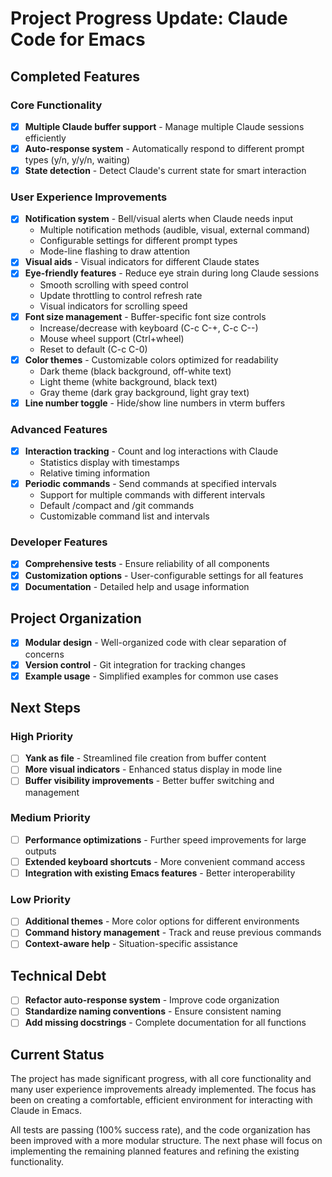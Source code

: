 <!-- ---
!-- Timestamp: 2025-05-20 09:30:00
!-- Author: ywatanabe
!-- File: /home/ywatanabe/.emacs.d/lisp/emacs-claude-code/project_management/PROGRESS_UPDATE.md
!-- --- -->

# Project Progress Update: Claude Code for Emacs

## Completed Features

### Core Functionality
- [x] **Multiple Claude buffer support** - Manage multiple Claude sessions efficiently
- [x] **Auto-response system** - Automatically respond to different prompt types (y/n, y/y/n, waiting)
- [x] **State detection** - Detect Claude's current state for smart interaction

### User Experience Improvements
- [x] **Notification system** - Bell/visual alerts when Claude needs input
  - Multiple notification methods (audible, visual, external command)
  - Configurable settings for different prompt types
  - Mode-line flashing to draw attention
- [x] **Visual aids** - Visual indicators for different Claude states
- [x] **Eye-friendly features** - Reduce eye strain during long Claude sessions
  - Smooth scrolling with speed control
  - Update throttling to control refresh rate
  - Visual indicators for scrolling speed
- [x] **Font size management** - Buffer-specific font size controls
  - Increase/decrease with keyboard (C-c C-+, C-c C--)
  - Mouse wheel support (Ctrl+wheel)
  - Reset to default (C-c C-0)
- [x] **Color themes** - Customizable colors optimized for readability
  - Dark theme (black background, off-white text)
  - Light theme (white background, black text)
  - Gray theme (dark gray background, light gray text)
- [x] **Line number toggle** - Hide/show line numbers in vterm buffers

### Advanced Features
- [x] **Interaction tracking** - Count and log interactions with Claude
  - Statistics display with timestamps
  - Relative timing information
- [x] **Periodic commands** - Send commands at specified intervals
  - Support for multiple commands with different intervals
  - Default /compact and /git commands
  - Customizable command list and intervals

### Developer Features
- [x] **Comprehensive tests** - Ensure reliability of all components
- [x] **Customization options** - User-configurable settings for all features
- [x] **Documentation** - Detailed help and usage information

## Project Organization
- [x] **Modular design** - Well-organized code with clear separation of concerns
- [x] **Version control** - Git integration for tracking changes
- [x] **Example usage** - Simplified examples for common use cases

## Next Steps

### High Priority
- [ ] **Yank as file** - Streamlined file creation from buffer content
- [ ] **More visual indicators** - Enhanced status display in mode line
- [ ] **Buffer visibility improvements** - Better buffer switching and management

### Medium Priority
- [ ] **Performance optimizations** - Further speed improvements for large outputs
- [ ] **Extended keyboard shortcuts** - More convenient command access
- [ ] **Integration with existing Emacs features** - Better interoperability

### Low Priority
- [ ] **Additional themes** - More color options for different environments
- [ ] **Command history management** - Track and reuse previous commands
- [ ] **Context-aware help** - Situation-specific assistance

## Technical Debt
- [ ] **Refactor auto-response system** - Improve code organization
- [ ] **Standardize naming conventions** - Ensure consistent naming
- [ ] **Add missing docstrings** - Complete documentation for all functions

## Current Status

The project has made significant progress, with all core functionality and many user experience improvements already implemented. The focus has been on creating a comfortable, efficient environment for interacting with Claude in Emacs.

All tests are passing (100% success rate), and the code organization has been improved with a more modular structure. The next phase will focus on implementing the remaining planned features and refining the existing functionality.

<!-- EOF -->